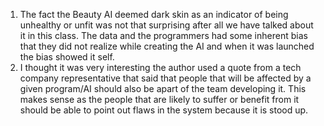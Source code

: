 1. The fact the Beauty AI deemed dark skin as an indicator of being unhealthy or unfit was not that surprising after all we have talked about it in this class. The data and the programmers had some inherent bias that they did not realize while creating the AI and when it was launched the bias showed it self.
2. I thought it was very interesting the author used a quote from a tech company representative that said that people that will be affected by a given program/AI should also be apart of the team developing it. This makes sense as the people that are likely to suffer or benefit from it should be able to point out flaws in the system because it is stood up.

